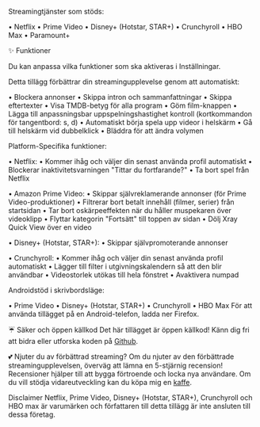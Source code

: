 Streamingtjänster som stöds:

  • Netflix
  • Prime Video
  • Disney+ (Hotstar, STAR+)
  • Crunchyroll
  • HBO Max
  • Paramount+

✨ Funktioner

Du kan anpassa vilka funktioner som ska aktiveras i Inställningar.

Detta tillägg förbättrar din streamingupplevelse genom att automatiskt:

  • Blockera annonser
  • Skippa intron och sammanfattningar
  • Skippa eftertexter
  • Visa TMDB-betyg för alla program
  • Göm film-knappen
  • Lägga till anpassningsbar uppspelningshastighet kontroll  (kortkommandon för tangentbord: s, d)
  • Automatiskt börja spela upp videor i helskärm
  • Gå till helskärm vid dubbelklick
  • Bläddra för att ändra volymen

Platform-Specifika funktioner:

  • Netflix:
      • Kommer ihåg och väljer din senast använda profil automatiskt
      • Blockerar inaktivitetsvarningen "Tittar du fortfarande?"
      • Ta bort spel från Netflix

  • Amazon Prime Video:
      • Skippar självreklamerande annonser (för Prime Video-produktioner)
      • Filtrerar bort betalt innehåll (filmer, serier) från startsidan
      • Tar bort oskärpeeffekten när du håller muspekaren över videoklipp
      • Flyttar kategorin "Fortsätt" till toppen av sidan
      • Dölj Xray Quick View över en video

  • Disney+ (Hotstar, STAR+):
      • Skippar självpromoterande annonser

  • Crunchyroll:
      • Kommer ihåg och väljer din senast använda profil automatiskt
      • Lägger till filter i utgivningskalendern så att den blir användbar
      • Videostorlek utökas till hela fönstret
      • Avaktivera numpad

Androidstöd i skrivbordsläge:

  • Prime Video
  • Disney+ (Hotstar, STAR+)
  • Crunchyroll
  • HBO Max
  För att använda tillägget på en Android-telefon, ladda ner Firefox.

☔ Säker och öppen källkod
Det här tillägget är öppen källkod! Känn dig fri att bidra eller utforska koden på [Github](https://github.com/Dreamlinerm/Netflix-Prime-Auto-Skip).

💕 Njuter du av förbättrad streaming?
Om du njuter av den förbättrade streamingupplevelsen, överväg att lämna en 5-stjärnig recension! Recensioner hjälper till att bygga förtroende och locka nya användare.
Om du vill stödja vidareutveckling kan du köpa mig en [kaffe](https://github.com/sponsors/Dreamlinerm).

Disclaimer
Netflix, Prime Video, Disney+ (Hotstar, STAR+), Crunchyroll och HBO max är varumärken och författaren till detta tillägg är inte ansluten till dessa företag.
